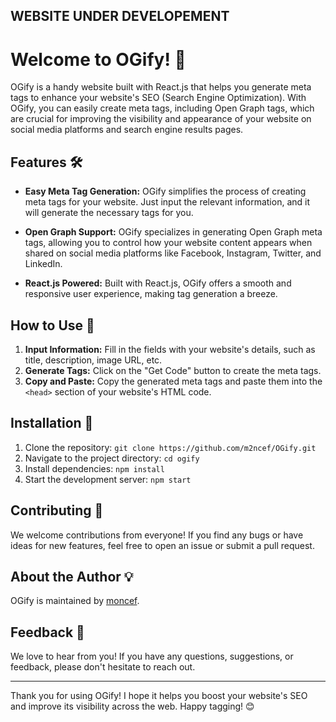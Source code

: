 ## WEBSITE UNDER DEVELOPEMENT
# Welcome to OGify! 🚀

OGify is a handy website built with React.js that helps you generate meta tags to enhance your website's SEO (Search Engine Optimization). With OGify, you can easily create meta tags, including Open Graph tags, which are crucial for improving the visibility and appearance of your website on social media platforms and search engine results pages.

## Features 🛠️

- **Easy Meta Tag Generation:** OGify simplifies the process of creating meta tags for your website. Just input the relevant information, and it will generate the necessary tags for you.
  
- **Open Graph Support:** OGify specializes in generating Open Graph meta tags, allowing you to control how your website content appears when shared on social media platforms like Facebook, Instagram, Twitter, and LinkedIn.

- **React.js Powered:** Built with React.js, OGify offers a smooth and responsive user experience, making tag generation a breeze.

## How to Use 📝

1. **Input Information:** Fill in the fields with your website's details, such as title, description, image URL, etc.
2. **Generate Tags:** Click on the "Get Code" button to create the meta tags.
3. **Copy and Paste:** Copy the generated meta tags and paste them into the `<head>` section of your website's HTML code.

## Installation 🚚

1. Clone the repository: `git clone https://github.com/m2ncef/OGify.git`
2. Navigate to the project directory: `cd ogify`
3. Install dependencies: `npm install`
4. Start the development server: `npm start`

## Contributing 🤝

We welcome contributions from everyone! If you find any bugs or have ideas for new features, feel free to open an issue or submit a pull request.

## About the Author 💡

OGify is maintained by [moncef](https://github.com/m2ncef).

## Feedback 💌

We love to hear from you! If you have any questions, suggestions, or feedback, please don't hesitate to reach out.

---

Thank you for using OGify! I hope it helps you boost your website's SEO and improve its visibility across the web. Happy tagging! 😊